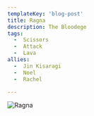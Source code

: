 ```yaml
---
templateKey: 'blog-post'
title: Ragna
description: The Bloodege
tags:
  -  Scissors
  -  Attack
  -  Lava
allies:
  -  Jin Kisaragi
  -  Noel
  -  Rachel

---
```

![Ragna](/img/Ragna.png)
